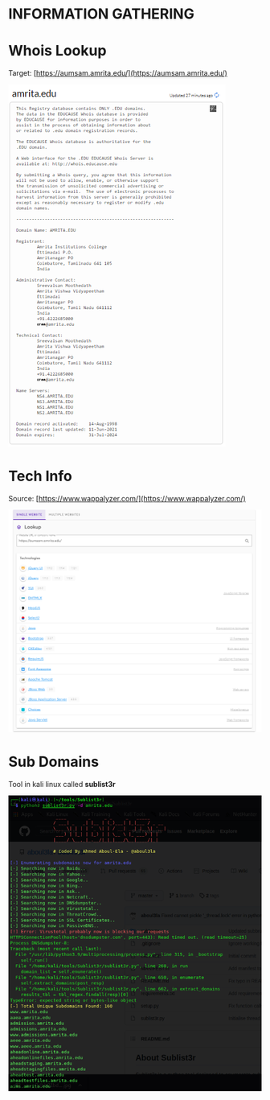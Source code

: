 # **INFORMATION GATHERING**

# **Whois Lookup**

Target: [https://aumsam.amrita.edu/](https://aumsam.amrita.edu/)

![](https://github.com/whitedevil1710/Informationgathering/blob/main/whois.png)

# **Tech Info**

Source: [https://www.wappalyzer.com/](https://www.wappalyzer.com/)

![](https://github.com/whitedevil1710/Informationgathering/blob/main/tech.png)

# **Sub Domains**

Tool in kali linux called **sublist3r**

![](https://github.com/whitedevil1710/Informationgathering/blob/main/Subdomain.png)
